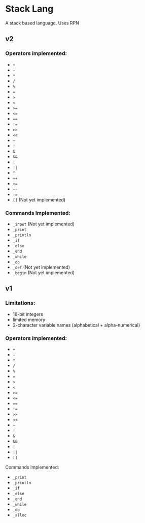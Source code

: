 # Stack Lang

A stack based language. Uses RPN

## v2
### Operators implemented:
* ```+```
* ```-```
* ```*```
* ```/```
* ```%```
* ```=```
* ```>```
* ```<```
* ```>=```
* ```<=```
* ```==```
* ```!=```
* ```>>```
* ```<<```
* ```~```
* ```!```
* ```&```
* ```&&```
* ```|```
* ```||```
* ```^```
* ```++```
* ```+=```
* ```--```
* ```-=```
* ```[]``` (Not yet implemented)

### Commands Implemented:
* ```_input``` (Not yet implemented)
* ```_print```
* ```_println```
* ```_if```
* ```_else```
* ```_end```
* ```_while```
* ```_do```
* ```_def``` (Not yet implemented)
* ```_begin``` (Not yet implemented)

## v1
### Limitations:
* 16-bit integers
* limited memory
* 2-character variable names (alphabetical + alpha-numerical)

### Operators implemented:
* ```+```
* ```-```
* ```*```
* ```/```
* ```%```
* ```=```
* ```>```
* ```<```
* ```>=```
* ```<=```
* ```==```
* ```!=```
* ```>>```
* ```<<```
* ```~```
* ```!```
* ```&```
* ```&&```
* ```|```
* ```||```
* ```[]```

Commands Implemented:
* ```_print```
* ```_println```
* ```_if```
* ```_else```
* ```_end```
* ```_while```
* ```_do```
* ```_alloc```
